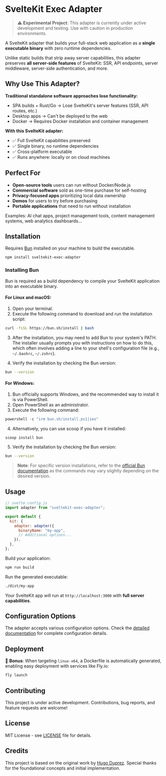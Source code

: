 # SvelteKit Exec Adapter

> ⚠️ **Experimental Project**: This adapter is currently under active development and testing. Use with caution in production environments.

A SvelteKit adapter that builds your full-stack web application as a **single executable binary** with zero runtime dependencies.

Unlike static builds that strip away server capabilities, this adapter preserves **all server-side features** of SvelteKit: SSR, API endpoints, server middleware, server-side authentication, and more.

## Why Use This Adapter?

**Traditional standalone software approaches lose functionality:**

- SPA builds + Rust/Go → Lose SvelteKit's server features (SSR, API routes, etc.)
- Desktop apps → Can't be deployed to the web
- Docker → Requires Docker installation and container management

**With this SvelteKit adapter:**

- ✅ Full SvelteKit capabilities preserved
- ✅ Single binary, no runtime dependencies
- ✅ Cross-platform executable
- ✅ Runs anywhere: locally or on cloud machines

## Perfect For

- **Open-source tools** users can run without Docker/Node.js
- **Commercial software** sold as one-time purchase for self-hosting
- **Privacy-focused apps** prioritizing local data ownership
- **Demos** for users to try before purchasing
- **Portable applications** that need to run without installation

Examples: AI chat apps, project management tools, content management systems, web analytics dashboards...

## Installation

Requires [Bun](https://bun.com/) installed on your machine to build the executable.

```bash
npm install sveltekit-exec-adapter
```

### Installing Bun

Bun is required as a build dependency to compile your SvelteKit application into an executable binary.

#### For Linux and macOS:

1. Open your terminal.
2. Execute the following command to download and run the installation script:

```bash
curl -fsSL https://bun.sh/install | bash
```

3. After the installation, you may need to add Bun to your system's PATH. The installer usually prompts you with instructions on how to do this, which often involves adding a line to your shell's configuration file (e.g., `~/.bashrc`, `~/.zshrc`).

4. Verify the installation by checking the Bun version:

```bash
bun --version
```

#### For Windows:

1. Bun officially supports Windows, and the recommended way to install it is via PowerShell.
2. Open PowerShell as an administrator.
3. Execute the following command:

```powershell
powershell -c "irm bun.sh/install.ps1|iex"
```

4. Alternatively, you can use scoop if you have it installed:

```powershell
scoop install bun
```

5. Verify the installation by checking the Bun version:

```bash
bun --version
```

> **Note**: For specific version installations, refer to the [official Bun documentation](https://bun.sh/docs/installation) as the commands may vary slightly depending on the desired version.

## Usage

```js
// svelte.config.js
import adapter from "sveltekit-exec-adapter";

export default {
  kit: {
    adapter: adapter({
      binaryName: "my-app",
      // Additional options...
    }),
  },
};
```

Build your application:

```bash
npm run build
```

Run the generated executable:

```bash
./dist/my-app
```

Your SvelteKit app will run at `http://localhost:3000` with **full server capabilities**.

## Configuration Options

The adapter accepts various configuration options. Check the [detailed documentation](./packages/sveltekit/README.md) for complete configuration details.

## Deployment

🎁 **Bonus**: When targeting `linux-x64`, a Dockerfile is automatically generated, enabling easy deployment with services like Fly.io:

```bash
fly launch
```

## Contributing

This project is under active development. Contributions, bug reports, and feature requests are welcome!

## License

MIT License - see [LICENSE](./LICENSE) file for details.

## Credits

This project is based on the original work by [Hugo Duprez](https://www.hugoduprez.com/). Special thanks for the foundational concepts and initial implementation.
